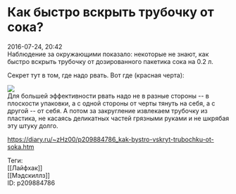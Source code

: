 Как быстро вскрыть трубочку от сока?
=====================================

   
 2016-07-24, 20:42   
  Наблюдение за окружающими показало: некоторые не знают, как быстро вскрыть трубочку от дозированного пакетика сока на 0.2 л.   
   
 Секрет тут в том, где надо рвать. Вот где (красная черта):   
   
  ![](https://i.imgur.com/kDUkKnD.png)    
 Для большей эффективности рвать надо не в разные стороны -- в плоскости упаковки, а с одной стороны от черты тянуть на себя, а с другой -- от себя. А потом за закругление извлекаем трубочку из пластика, не касаясь деликатных частей грязными руками и не шкрябая эту штуку долго.   
    
 <https://diary.ru/~zHz00/p209884786_kak-bystro-vskryt-trubochku-ot-soka.htm>   
   
 Теги:   
 [[Лайфхак]]   
 [[Мэдскиллз]]   
 ID: p209884786